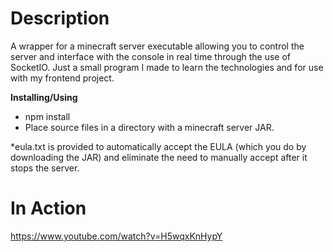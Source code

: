 # Description
A wrapper for a minecraft server executable allowing you to control the server and interface with the console in real time through the use of SocketIO. Just a small program I made to learn the technologies and for use with my frontend project.

**Installing/Using**    
- npm install
- Place source files in a directory with a minecraft server JAR. 

*eula.txt is provided to automatically accept the EULA (which you do by downloading the JAR) and eliminate the need to manually accept after it stops the server.

# In Action
https://www.youtube.com/watch?v=H5wqxKnHypY
